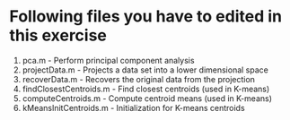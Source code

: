 # Following files you have to edited in this exercise

1. pca.m - Perform principal component analysis
2. projectData.m - Projects a data set into a lower dimensional space
3. recoverData.m - Recovers the original data from the projection
4. findClosestCentroids.m - Find closest centroids (used in K-means)
5. computeCentroids.m - Compute centroid means (used in K-means)
6. kMeansInitCentroids.m - Initialization for K-means centroids